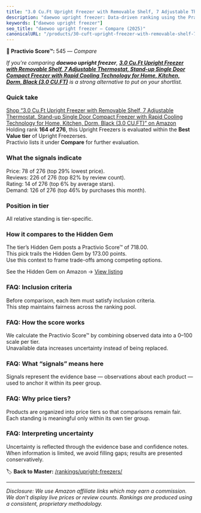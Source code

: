 ```yaml
---
title: "3.0 Cu.Ft Upright Freezer with Removable Shelf, 7 Adjustable Thermostat, Stand-up Single Door Compact Freezer with Rapid Cooling Technology for Home, Kitchen, Dorm, Black (3.0 CU.FT)"
description: "daewoo upright freezer: Data-driven ranking using the Practivio Score™. Positioned by quality, value, demand, findability, momentum."
keywords: ["daewoo upright freezer"]
seo_title: "daewoo upright freezer — Compare (2025)"
canonicalURL: "/products/30-cuft-upright-freezer-with-removable-shelf-7-adjustable-thermostat-stand-up-single-door-compact-freezer-with-rapid-cooling-technology-for-home-kitchen-dorm-black-30-cuft-B0FG7K1743/"
---
```


**🛒 Practivio Score™:** 545 — _Compare_


*If you're comparing **daewoo upright freezer**, **[3.0 Cu.Ft Upright Freezer with Removable Shelf, 7 Adjustable Thermostat, Stand-up Single Door Compact Freezer with Rapid Cooling Technology for Home, Kitchen, Dorm, Black (3.0 CU.FT)](https://www.amazon.com/dp/B0FG7K1743?tag=practivio-20)** is a strong alternative to put on your shortlist.*
### Quick take
[Shop “3.0 Cu.Ft Upright Freezer with Removable Shelf, 7 Adjustable Thermostat, Stand-up Single Door Compact Freezer with Rapid Cooling Technology for Home, Kitchen, Dorm, Black (3.0 CU.FT)” on Amazon](https://www.amazon.com/dp/B0FG7K1743?tag=practivio-20)
Holding rank **164 of 276**, this Upright Freezers is evaluated within the **Best Value tier** of Upright Freezerses.  
Practivio lists it under **Compare** for further evaluation.

### What the signals indicate
Price: 78 of 276 (top 29% lowest price).  
Reviews: 226 of 276 (top 82% by review count).  
Rating: 14 of 276 (top 6% by average stars).  
Demand: 126 of 276 (top 46% by purchases this month).

### Position in tier
All relative standing is tier-specific.

### How it compares to the Hidden Gem
The tier’s Hidden Gem posts a Practivio Score™ of 718.00.  
This pick trails the Hidden Gem by 173.00 points.  
Use this context to frame trade-offs among competing options.  

See the Hidden Gem on Amazon → [View listing](https://www.amazon.com/dp/B00IR8H55A?tag=practivio-20)

### FAQ: Inclusion criteria
Before comparison, each item must satisfy inclusion criteria.  
This step maintains fairness across the ranking pool.

### FAQ: How the score works
We calculate the Practivio Score™ by combining observed data into a 0–100 scale per tier.  
Unavailable data increases uncertainty instead of being replaced.

### FAQ: What “signals” means here
Signals represent the evidence base — observations about each product — used to anchor it within its peer group.

### FAQ: Why price tiers?
Products are organized into price tiers so that comparisons remain fair.  
Each standing is meaningful only within its own tier group.

### FAQ: Interpreting uncertainty
Uncertainty is reflected through the evidence base and confidence notes.  
When information is limited, we avoid filling gaps; results are presented conservatively.

<!-- Missing template for Compare/CompareWithinPriceClass -->


🏷️ **Back to Master:** [/rankings/upright-freezers/](/rankings/upright-freezers/)

---
_Disclosure: We use Amazon affiliate links which may earn a commission. We don’t display live prices or review counts. Rankings are produced using a consistent, proprietary methodology._
